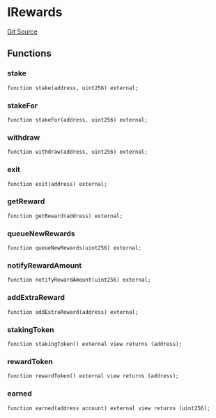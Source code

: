 # IRewards
[Git Source](https://github.com/larrythecucumber321/protocol/blob/0e60393685a4ae7994ac986273cdfa4cf9c069ed/contracts/plugins/assets/convex/vendor/ConvexInterfaces.sol)


## Functions
### stake


```solidity
function stake(address, uint256) external;
```

### stakeFor


```solidity
function stakeFor(address, uint256) external;
```

### withdraw


```solidity
function withdraw(address, uint256) external;
```

### exit


```solidity
function exit(address) external;
```

### getReward


```solidity
function getReward(address) external;
```

### queueNewRewards


```solidity
function queueNewRewards(uint256) external;
```

### notifyRewardAmount


```solidity
function notifyRewardAmount(uint256) external;
```

### addExtraReward


```solidity
function addExtraReward(address) external;
```

### stakingToken


```solidity
function stakingToken() external view returns (address);
```

### rewardToken


```solidity
function rewardToken() external view returns (address);
```

### earned


```solidity
function earned(address account) external view returns (uint256);
```

